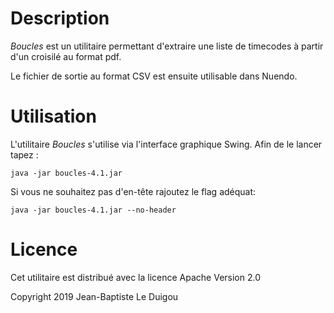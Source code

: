 # Description

*Boucles* est un utilitaire permettant d'extraire une liste de timecodes à partir d'un croisilé au format pdf.

Le fichier de sortie au format CSV est ensuite utilisable dans Nuendo.

# Utilisation

L'utilitaire *Boucles* s'utilise via l'interface graphique Swing.
Afin de le lancer tapez :
```
java -jar boucles-4.1.jar
```
Si vous ne souhaitez pas d'en-tête rajoutez le flag adéquat:
```
java -jar boucles-4.1.jar --no-header
```

# Licence
Cet utilitaire est distribué avec la licence Apache Version 2.0

Copyright 2019 Jean-Baptiste Le Duigou

